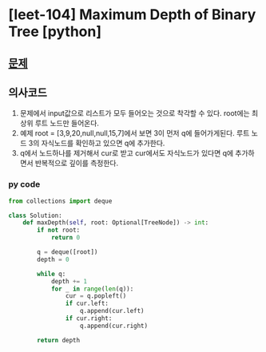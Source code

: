 # [leet-104] Maximum Depth of Binary Tree [python]

## [문제](https://leetcode.com/problems/maximum-depth-of-binary-tree/) 

## 의사코드
1. 문제에서 input값으로 리스트가 모두 들어오는 것으로 착각할 수 있다. root에는 최상위 루트 노드만 들어온다.
2. 예제 root = [3,9,20,null,null,15,7]에서 보면 3이 먼저 q에 들어가게된다. 루트 노드 3의 자식노드를 확인하고 있으면 q에 추가한다.
3. q에서 노드하나를 제거해서 cur로 받고 cur에서도 자식노드가 있다면 q에 추가하면서 반복적으로 깊이를 측정한다.

### py code
```py
from collections import deque

class Solution:
    def maxDepth(self, root: Optional[TreeNode]) -> int:
        if not root:
            return 0

        q = deque([root])
        depth = 0

        while q:
            depth += 1
            for _ in range(len(q)):
                cur = q.popleft()
                if cur.left:
                    q.append(cur.left)
                if cur.right:
                    q.append(cur.right)

        return depth
```
